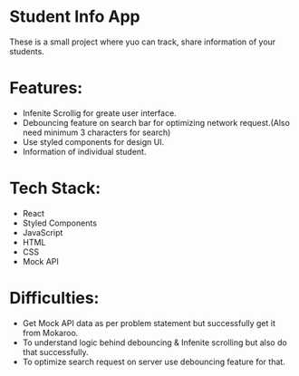 # Student Info App
These is a small project where yuo can track, share information of your students.

# Features:
- Infenite Scrollig for greate user interface.
- Debouncing feature on search bar for optimizing network request.(Also need minimum 3 characters for search)
- Use styled components for design UI.
- Information of individual student.

# Tech Stack:
- React
- Styled Components
- JavaScript
- HTML
- CSS
- Mock API

# Difficulties:
- Get Mock API data as per problem statement but successfully get it from Mokaroo.
- To understand logic behind debouncing & Infenite scrolling but also do that successfully.
- To optimize search request on server use debouncing feature for that.
